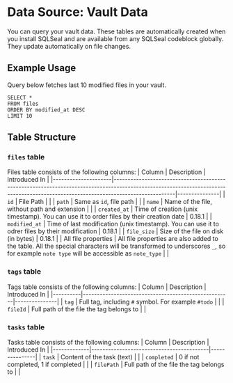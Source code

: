 # Data Source: Vault Data
You can query your vault data. These tables are automatically created when you install SQLSeal and are available from any SQLSeal codeblock globally. They update automatically on file changes.

## Example Usage
Query below fetches last 10 modified files in your vault.
```sqlseal
SELECT *
FROM files
ORDER BY modified_at DESC
LIMIT 10
```

## Table Structure
### `files` table
Files table consists of the following columns:
| Column              | Description                                                                                                                                                                      | Introduced In |
|---------------------|----------------------------------------------------------------------------------------------------------------------------------------------------------------------------------|---------------|
| `id`                | File Path                                                                                                                                                                        |               |
| `path`              | Same as `id`, file path                                                                                                                                                          |               |
| `name`              | Name of the file, without path and extension                                                                                                                                     |               |
| `created_at`        | Time of creation (unix timestamp). You can use it to order files by their creation date                                                                                          | 0.18.1        |
| `modified_at`       | Time of last modification (unix timestamp). You can use it to odrer files by their modification                                                                                  | 0.18.1        |
| `file_size`         | Size of the file on disk (in bytes)                                                                                                                                              | 0.18.1        |
| All file properties | All file properties are also added to the table. All the special characters will be transformed to underscores `_`, so for example `note type` will be accessible as `note_type` |               |

### `tags` table
Tags table consists of the following columns:
| Column   | Description                                         | Introduced In |
|----------|-----------------------------------------------------|---------------|
| `tag`    | Full tag, including `#` symbol. For example `#todo` |               |
| `fileId` | Full path of the file the tag belongs to            |               |

### `tasks` table
Tasks table consists of the following columns:
| Column      | Description                              | Introduced In |
|-------------|------------------------------------------|---------------|
| `task`      | Content of the task (text)               |               |
| `completed` | 0 if not completed, 1 if completed       |               |
| `filePath`  | Full path of the file the tag belongs to |               |